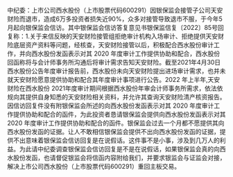 中纪委：上市公司西水股份（上市股票代码600291）因银保监会接管子公司天安财险而退市，造成6万多投资者损失近90%，众多对接管导致退市不服，于今年5月起向银保监会信访。其中银保监会信访答复意见书银保监信复〔2022〕85号回复称：1.关于来信反映的天安财险接管组拒绝审计机构入场审计、拒绝提供天安财险底层资产资料等问题，经核查，天安财险接管以后，积极配合西水股份审计工作，并向西水股份发函表示对其 2020 年度审计工作提供协助和配合，西水股份回函称将与会计师事务所沟通后将审计需求告知天安财险。截至2021年4月30日西水股份公告年度审计报告前，西水股份未向天安财险提出进场审计需求，也并未就天安财险愿意提供协助和配合其年度审计事项进行公告。2022 年上半年,天安财险在西水股份 2021年度审计期间根据西水股份年审会计师事务所需求，依法依规向其提供自身知悉的天安财险相关资料，并允许其查询天安财险清产核资报告。因信访回复件没有附银保监会所述的向西水股份发函表示对其 2020 年度审计工作提供协助和配合的函件，为此投资者恳请银保监会提供向西水股份发函表示对其 2020 年度审计工作提供协助和配合的函件。银保监会过去一个月都不愿提供其向西水股份发函的证据。让人不敢相信银保监会提供不出向西水股份发函的证据，提供不出意味着银保监会信访回复是在说假话。这件事不是小事，涉及到几万人的利益。为此请中纪委调查银保监会信访回复是不是在说假话，如果银保监会真的向西水股份发函，也请督促银监会将信函内容附给我们，并要求银监会与证监会对接，解决上市公司西水股份（上市股票代码600291）重回主板交易。
